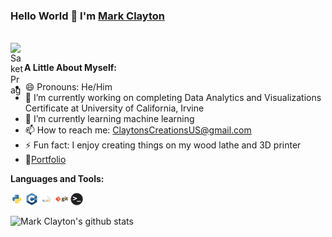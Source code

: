 



### Hello World 👋 I'm [Mark Clayton](https://claytonscreations.github.io/)

<br/>



<a href="https://www.linkedin.com/in/markthomasclayton/">
<img align="left" alt="Saket Prag" width="22px" src="https://cdn.jsdelivr.net/npm/simple-icons@v3/icons/linkedin.svg" />
</a>
<br />


**A Little About Myself:**

- 😄 Pronouns: He/Him
- 🔭 I’m currently working on completing Data Analytics and Visualizations Certificate at University of California, Irvine
- 🌱 I’m currently learning machine learning
- 📫 How to reach me: ClaytonsCreationsUS@gmail.com
- ⚡ Fun fact: I enjoy creating things on my wood lathe and 3D printer
- 📝[Portfolio](https://claytonscreations.github.io/)


**Languages and Tools:**


<code><img height="20" src="https://raw.githubusercontent.com/github/explore/80688e429a7d4ef2fca1e82350fe8e3517d3494d/topics/python/python.png"></code>
<code><img height="20" src="https://raw.githubusercontent.com/github/explore/80688e429a7d4ef2fca1e82350fe8e3517d3494d/topics/cpp/cpp.png"></code>
<code><img height="20" src="https://raw.githubusercontent.com/github/explore/80688e429a7d4ef2fca1e82350fe8e3517d3494d/topics/mysql/mysql.png"></code>
<code><img height="20" src="https://raw.githubusercontent.com/github/explore/80688e429a7d4ef2fca1e82350fe8e3517d3494d/topics/git/git.png"></code>
<code><img height="20" src="https://raw.githubusercontent.com/github/explore/80688e429a7d4ef2fca1e82350fe8e3517d3494d/topics/terminal/terminal.png"></code>

![Mark Clayton's github stats](https://github-readme-stats.vercel.app/api?username=ClaytonsCreations&show_icons=true&hide_border=true)


<link align="right" alt="stats" href="https://github-readme-stats.vercel.app/api/top-langs/?username=ClaytonsCreations" />
